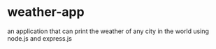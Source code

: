 # weather-app
an application that can print the weather of any city in the world using node.js and express.js
